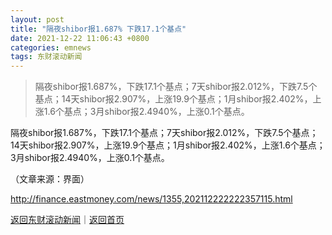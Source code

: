 ```yaml
---
layout: post
title: "隔夜shibor报1.687% 下跌17.1个基点"
date: 2021-12-22 11:06:43 +0800
categories: emnews
tags: 东财滚动新闻
---
```

> 隔夜shibor报1.687%，下跌17.1个基点；7天shibor报2.012%，下跌7.5个基点；14天shibor报2.907%，上涨19.9个基点；1月shibor报2.402%，上涨1.6个基点；3月shibor报2.4940%，上涨0.1个基点。

<p>隔夜shibor报1.687%，下跌17.1个基点；7天shibor报2.012%，下跌7.5个基点；14天shibor报2.907%，上涨19.9个基点；1月shibor报2.402%，上涨1.6个基点；3月shibor报2.4940%，上涨0.1个基点。</p><p class="em_media">（文章来源：界面）</p>

<http://finance.eastmoney.com/news/1355,202112222222357115.html>

[返回东财滚动新闻](//finews.withounder.com/emnews/)｜[返回首页](//finews.withounder.com/)